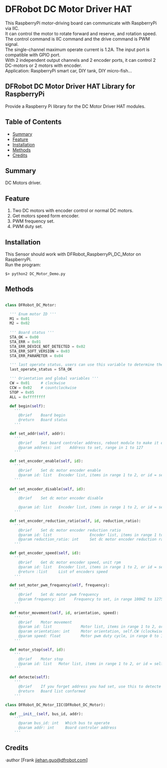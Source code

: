 # DFRobot DC Motor Driver HAT

This RaspberryPi motor-driving board can communicate with RaspberryPi via IIC. <br>
It can control the motor to rotate forward and reserve, and rotation speed. <br>
The control command is IIC command and the drive command is PWM signal. <br>
The single-channel maximum operate current is 1.2A. The input port is compatible with GPIO port. <br>
With 2 independent output channels and 2 encoder ports, it can control 2 DC-motors or 2 motors with encoder. <br>
Application: RaspberryPi smart car, DIY tank, DIY micro-fish... <br>

## DFRobot DC Motor Driver HAT Library for RaspberryPi

Provide a Raspberry Pi library for the DC Motor Driver HAT modules.

## Table of Contents

* [Summary](#summary)
* [Feature](#feature)
* [Installation](#installation)
* [Methods](#methods)
* [Credits](#credits)

## Summary

DC Motors driver.

## Feature

1. Two DC motors with encoder control or normal DC motors. <br>
2. Get motors speed form encoder. <br>
3. PWM frequency set. <br>
4. PWM duty set. <br>

## Installation

This Sensor should work with DFRobot_RaspberryPi_DC_Motor on RaspberryPi. <br>
Run the program:

```
$> python2 DC_Motor_Demo.py
```

## Methods

```py

class DFRobot_DC_Motor:

  ''' Enum motor ID '''
  M1 = 0x01
  M2 = 0x02
  
  ''' Board status '''
  STA_OK = 0x00
  STA_ERR = 0x01
  STA_ERR_DEVICE_NOT_DETECTED = 0x02
  STA_ERR_SOFT_VERSION = 0x03
  STA_ERR_PARAMETER = 0x04

  ''' last operate status, users can use this variable to determine the result of a function call. '''
  last_operate_status = STA_OK

  ''' Orientation and global variables '''
  CW = 0x01     # clockwise
  CCW = 0x02    # countclockwise
  STOP = 0x05
  ALL = 0xffffffff

  def begin(self):
    '''
      @brief    Board begin
      @return   Board status
    '''

  def set_addr(self, addr):
    '''
      @brief    Set board controler address, reboot module to make it effective
      @param address: int    Address to set, range in 1 to 127
    '''

  def set_encoder_enable(self, id):
    '''
      @brief    Set dc motor encoder enable
      @param id: list   Encoder list, items in range 1 to 2, or id = self.ALL
    '''
  
  def set_encoder_disable(self, id):
    '''
      @brief    Set dc motor encoder disable

      @param id: list   Encoder list, items in range 1 to 2, or id = self.ALL
    '''

  def set_encoder_reduction_ratio(self, id, reduction_ratio):
    '''
      @brief    Set dc motor encoder reduction ratio
      @param id: list                 Encoder list, items in range 1 to 2, or id = self.ALL
      @param reduction_ratio: int     Set dc motor encoder reduction ratio, range in 1 to 2000, (pulse per circle) = 16 * reduction_ratio * 2
    '''

  def get_encoder_speed(self, id):
    '''
      @brief    Get dc motor encoder speed, unit rpm
      @param id: list   Encoder list, items in range 1 to 2, or id = self.ALL
      @return :list     List of encoders speed
    '''

  def set_moter_pwm_frequency(self, frequency):
    '''
      @brief    Set dc motor pwm frequency
      @param frequency: int    Frequency to set, in range 100HZ to 12750HZ, otherwise no effective (actual frequency) = frequency - (frequency % 50)
    '''

  def motor_movement(self, id, orientation, speed):
    '''
      @brief    Motor movement
      @param id: list             Motor list, items in range 1 to 2, or id = self.ALL
      @param orientation: int     Motor orientation, self.CW (clockwise) or self.CCW (counterclockwise)
      @param speed: float         Motor pwm duty cycle, in range 0 to 100, otherwise no effective
    '''

  def motor_stop(self, id):
    '''
      @brief    Motor stop
      @param id: list   Motor list, items in range 1 to 2, or id = self.ALL
    '''

  def detecte(self):
    '''
      @brief    If you forget address you had set, use this to detecte them, must have class instance
      @return   Board list conformed
    '''

class DFRobot_DC_Motor_IIC(DFRobot_DC_Motor):

  def __init__(self, bus_id, addr):
    '''
      @param bus_id: int   Which bus to operate
      @oaram addr: int     Board controler address
    '''

```

## Credits

·author [Frank jiehan.guo@dfrobot.com]
